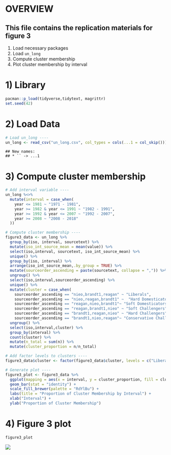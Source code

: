 # OVERVIEW

## This file contains the replication materials for figure 3

1)  Load necessary packages
2)  Load `un_long`
3)  Compute cluster membership
4)  Plot cluster membership by interval

# 1) Library

``` r
pacman::p_load(tidyverse,tidytext, magrittr)
set.seed(42)
```

# 2) Load Data

``` r
# Load un_long ----
un_long <- read_csv("un_long.csv", col_types = cols(...1 = col_skip()))
```

    ## New names:
    ## * `` -> ...1

# 3) Compute cluster membership

``` r
# Add interval variable ----
un_long %<>%
  mutate(interval = case_when(
    year <= 1981 ~ "1971 - 1981",
    year >= 1982 & year <= 1991 ~ "1982 - 1991",
    year >= 1992 & year <= 2007 ~ "1992 - 2007",
    year >= 2008 ~ "2008 - 2018"
  ))

# Compute cluster membership ----
figure3_data <- un_long %>% 
  group_by(iso, interval, sourcetext) %>% 
  mutate(iso_int_source_mean = mean(value)) %>% 
  select(iso,interval, sourcetext, iso_int_source_mean) %>%
  unique() %>% 
  group_by(iso, interval) %>% 
  arrange(iso_int_source_mean,.by_group = TRUE) %>% 
  mutate(sourceorder_ascending = paste(sourcetext, collapse = ",")) %>% 
  ungroup() %>% 
  select(iso,interval,sourceorder_ascending) %>% 
  unique() %>% 
  mutate(cluster = case_when(
    sourceorder_ascending == "nieo,brandt1,reagan" ~ "Liberals",
    sourceorder_ascending == "nieo,reagan,brandt1" ~  "Hard Domesticators",
    sourceorder_ascending == "reagan,nieo,brandt1"~ "Soft Domesticators",
    sourceorder_ascending == "reagan,brandt1,nieo" ~ "Soft Challengers",
    sourceorder_ascending == "brandt1,reagan,nieo" ~ "Hard Challengers",
    sourceorder_ascending == "brandt1,nieo,reagan"~ "Conservative Challengers")) %>% 
  ungroup() %>% 
  select(iso,interval,cluster) %>% 
  group_by(interval) %>% 
  count(cluster) %>% 
  mutate(n_total = sum(n)) %>% 
  mutate(cluster_proportion = n/n_total)

# Add factor levels to clusters ----
figure3_data$cluster <- factor(figure3_data$cluster, levels = c("Liberals", "Hard Domesticators", "Soft Domesticators", "Soft Challengers", "Hard Challengers", "Conservative Challengers"))

# Generate plot ----
figure3_plot <- figure3_data %>% 
  ggplot(mapping = aes(x = interval, y = cluster_proportion, fill = cluster)) +
  geom_bar(stat = "identity") +
  scale_fill_brewer(palette = "RdYlBu") + 
  labs(title = "Proportion of Cluster Membership by Interval") + 
  xlab("Interval") + 
  ylab("Proportion of Cluster Membership")
```

# 4) Figure 3 plot

``` r
figure3_plot
```

![](figures_files/figure-gfm/unnamed-chunk-4-1.png)<!-- -->
